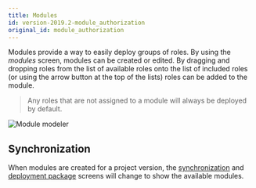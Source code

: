 ```yaml
---
title: Modules
id: version-2019.2-module_authorization
original_id: module_authorization
---
```


Modules provide a way to easily deploy groups of roles. By using the *modules* screen, modules can be created or edited. By dragging and dropping roles from the list of available roles onto the list of included roles (or using the arrow button at the top of the lists) roles can be added to the module.

> Any roles that are not assigned to a module will always be deployed by default.

![Module modeler](assets/sf/module_authorization.png)

## Synchronization

When modules are created for a project version, the [synchronization](synchronization#modules) and [deployment package](deployment_package#modules) screens will change to show the available modules.
